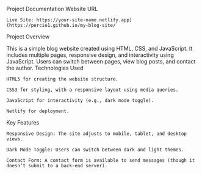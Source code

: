 Project Documentation
Website URL

    Live Site: https://your-site-name.netlify.app](https://percie1.github.io/my-blog-site/

Project Overview

This is a simple blog website created using HTML, CSS, and JavaScript. It includes multiple pages, responsive design, and interactivity using JavaScript. Users can switch between pages, view blog posts, and contact the author.
Technologies Used

    HTML5 for creating the website structure.

    CSS3 for styling, with a responsive layout using media queries.

    JavaScript for interactivity (e.g., dark mode toggle).

    Netlify for deployment.

Key Features

    Responsive Design: The site adjusts to mobile, tablet, and desktop views.

    Dark Mode Toggle: Users can switch between dark and light themes.

    Contact Form: A contact form is available to send messages (though it doesn’t submit to a back-end server).

